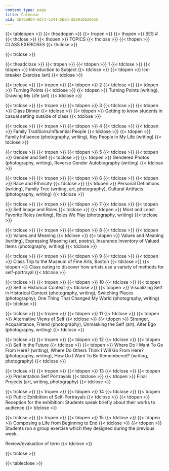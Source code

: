```yaml
---
content_type: page
title: Calendar
uid: 5b76e9b4-dd73-5241-bbad-d2691b02db55
---
```


{{< tableopen >}}
{{< theadopen >}}
{{< tropen >}}
{{< thopen >}}
SES #
{{< thclose >}}
{{< thopen >}}
TOPICS
{{< thclose >}}
{{< thopen >}}
CLASS EXERCISES
{{< thclose >}}

{{< trclose >}}

{{< theadclose >}}
{{< tropen >}}
{{< tdopen >}}
1
{{< tdclose >}}
{{< tdopen >}}
Introduction to Subject
{{< tdclose >}}
{{< tdopen >}}
Ice-breaker Exercise (art)
{{< tdclose >}}

{{< trclose >}}
{{< tropen >}}
{{< tdopen >}}
2
{{< tdclose >}}
{{< tdopen >}}
Turning Points
{{< tdclose >}}
{{< tdopen >}}
Turning Points (writing), Drawing My Life (art)
{{< tdclose >}}

{{< trclose >}}
{{< tropen >}}
{{< tdopen >}}
3
{{< tdclose >}}
{{< tdopen >}}
Class Dinner
{{< tdclose >}}
{{< tdopen >}}
Getting to know students in casual setting outside of class
{{< tdclose >}}

{{< trclose >}}
{{< tropen >}}
{{< tdopen >}}
4
{{< tdclose >}}
{{< tdopen >}}
Family Traditions/Influential People
{{< tdclose >}}
{{< tdopen >}}
Family Influence (photography, writing), Key People in My Life (writing)
{{< tdclose >}}

{{< trclose >}}
{{< tropen >}}
{{< tdopen >}}
5
{{< tdclose >}}
{{< tdopen >}}
Gender and Self
{{< tdclose >}}
{{< tdopen >}}
Gendered Photos (photography, writing), Reverse Gender Autobiography (writing)
{{< tdclose >}}

{{< trclose >}}
{{< tropen >}}
{{< tdopen >}}
6
{{< tdclose >}}
{{< tdopen >}}
Race and Ethnicity
{{< tdclose >}}
{{< tdopen >}}
Personal Definitions (writing), Family Tree (writing, art, photography), Cultural Artifacts (photography, writing)
{{< tdclose >}}

{{< trclose >}}
{{< tropen >}}
{{< tdopen >}}
7
{{< tdclose >}}
{{< tdopen >}}
Self Image and Roles
{{< tdclose >}}
{{< tdopen >}}
Most and Least Favorite Roles (writing), Roles We Play (photography, writing)
{{< tdclose >}}

{{< trclose >}}
{{< tropen >}}
{{< tdopen >}}
8
{{< tdclose >}}
{{< tdopen >}}
Values and Meaning
{{< tdclose >}}
{{< tdopen >}}
Values and Meaning (writing), Expressing Meaning (art, poetry), Insurance Inventory of Valued Items (photography, writing)
{{< tdclose >}}

{{< trclose >}}
{{< tropen >}}
{{< tdopen >}}
9
{{< tdclose >}}
{{< tdopen >}}
Class Trip to the Museum of Fine Arts, Boston
{{< tdclose >}}
{{< tdopen >}}
Class outing to discover how artists use a variety of methods for self-portrayal
{{< tdclose >}}

{{< trclose >}}
{{< tropen >}}
{{< tdopen >}}
10
{{< tdclose >}}
{{< tdopen >}}
Self in Historical Context
{{< tdclose >}}
{{< tdopen >}}
Visualizing Self in Historical Context (photography, writing), Switching Places (photography), One Thing That Changed My World (photography, writing)
{{< tdclose >}}

{{< trclose >}}
{{< tropen >}}
{{< tdopen >}}
11
{{< tdclose >}}
{{< tdopen >}}
Alternative Views of Self
{{< tdclose >}}
{{< tdopen >}}
Stranger, Acquaintance, Friend (photography), Unmasking the Self (art), Alter Ego (photography, writing)
{{< tdclose >}}

{{< trclose >}}
{{< tropen >}}
{{< tdopen >}}
12
{{< tdclose >}}
{{< tdopen >}}
Self in the Future
{{< tdclose >}}
{{< tdopen >}}
Where Do I Want To Go From Here? (writing), Where Do Others Think I Will Go From Here? (photography, writing), How Do I Want To Be Remembered? (writing, photography)
{{< tdclose >}}

{{< trclose >}}
{{< tropen >}}
{{< tdopen >}}
13
{{< tdclose >}}
{{< tdopen >}}
Presentation Self Portrayals
{{< tdclose >}}
{{< tdopen >}}
Final Projects (art, writing, photography)
{{< tdclose >}}

{{< trclose >}}
{{< tropen >}}
{{< tdopen >}}
14
{{< tdclose >}}
{{< tdopen >}}
Public Exhibition of Self-Portrayals
{{< tdclose >}}
{{< tdopen >}}
Reception for the exhibition: Students speak briefly about their works to audience
{{< tdclose >}}

{{< trclose >}}
{{< tropen >}}
{{< tdopen >}}
15
{{< tdclose >}}
{{< tdopen >}}
Composing a Life from Beginning to End
{{< tdclose >}}
{{< tdopen >}}
Students run a group exercise which they designed during the previous week.  
  
Review/evaluation of term
{{< tdclose >}}

{{< trclose >}}

{{< tableclose >}}
